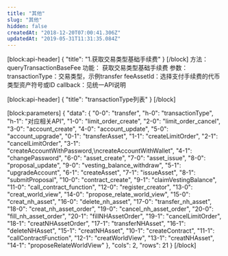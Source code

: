 ```yaml
---
title: "其他"
slug: "其他"
hidden: false
createdAt: "2018-12-20T07:00:41.306Z"
updatedAt: "2019-05-31T11:31:35.084Z"
---
```

[block:api-header]
{
  "title": "1.获取交易类型基础手续费"
}
[/block]
方法：queryTransactionBaseFee
功能：	获取交易类型基础手续费 
参数：
transactionType：交易类型，示例transfer
feeAssetId：选择支付手续费的代币类型资产符号或ID
callback：见统一API说明


[block:api-header]
{
  "title": "transactionType列表"
}
[/block]

[block:parameters]
{
  "data": {
    "0-0": "transfer",
    "h-0": "transactionType",
    "h-1": "对应相关API",
    "1-0": "limit_order_create",
    "2-0": "limit_order_cancel",
    "3-0": "account_create",
    "4-0": "account_update",
    "5-0": "account_upgrade",
    "0-1": "transferAsset",
    "1-1": "createLimitOrder",
    "2-1": "cancelLimitOrder",
    "3-1": "createAccountWithPassword,\ncreateAccountWithWallet",
    "4-1": "changePassword",
    "6-0": "asset_create",
    "7-0": "asset_issue",
    "8-0": "proposal_update",
    "9-0": "vesting_balance_withdraw",
    "5-1": "upgradeAccount",
    "6-1": "createAsset",
    "7-1": "issueAsset",
    "8-1": "submitProposal",
    "10-0": "contract_create",
    "9-1": "claimVestingBalance",
    "11-0": "call_contract_function",
    "12-0": "register_creator",
    "13-0": "creat_world_view",
    "14-0": "propose_relate_world_view",
    "15-0": "creat_nh_asset",
    "16-0": "delete_nh_asset",
    "17-0": "transfer_nh_asset",
    "18-0": "creat_nh_asset_order",
    "19-0": "cancel_nh_asset_order",
    "20-0": "fill_nh_asset_order",
    "20-1": "fillNHAssetOrder",
    "19-1": "cancelLimitOrder",
    "18-1": "creatNHAssetOrder",
    "17-1": "transferNHAsset",
    "16-1": "deleteNHAsset",
    "15-1": "creatNHAsset",
    "10-1": "createContract",
    "11-1": "callContractFunction",
    "12-1": "creatWorldView",
    "13-1": "creatNHAsset",
    "14-1": "proposeRelateWorldView"
  },
  "cols": 2,
  "rows": 21
}
[/block]